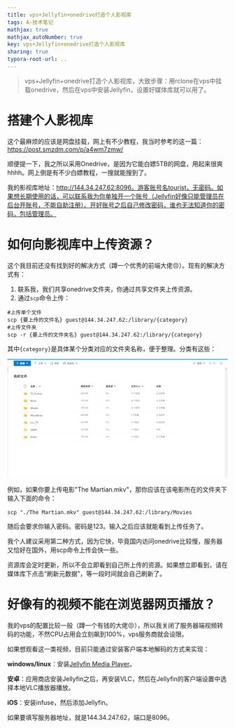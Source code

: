 ```yaml
---
title: vps+Jellyfin+onedrive打造个人影视库
tags: A-技术笔记
mathjax: true
mathjax_autoNumber: true
key: vps+Jellyfin+onedrive打造个人影视库
sharing: true
typora-root-url: ..
---
```


> vps+Jellyfin+onedrive打造个人影视库，大致步骤：用rclone在vps中挂载onedrive，然后在vps中安装Jellyfin，设置好媒体库就可以用了。

<!--more-->

# 搭建个人影视库

这个最麻烦的应该是网盘挂载，网上有不少教程，我当时参考的这一篇：https://post.smzdm.com/p/a4wm7zmw/

顺便提一下，我之所以采用Onedrive，是因为它能白嫖5TB的网盘，用起来很爽hhhh。网上倒是有不少白嫖教程，一搜就能搜到了。

我的影视库地址：http://144.34.247.62:8096。游客账号名tourist，无密码。如果想长期使用的话，可以联系我为你单独开一个账号（Jellyfin好像只能管理员在后台开账号，不能自助注册）。开好账号之后自己修改密码，谁也无法知道你的密码，包括管理员。

# 如何向影视库中上传资源？

这个我目前还没有找到好的解决方式（蹲一个优秀的前端大佬😣）。现有的解决方式有：

1. 联系我，我们共享onedrive文件夹，你通过共享文件夹上传资源。
2. 通过`scp`命令上传：

``` shell
#上传单个文件
scp {要上传的文件名} guest@144.34.247.62:/library/{category}
#上传文件夹
scp -r {要上传的文件夹名} guest@144.34.247.62:/library/{category}
```

其中`{category}`是具体某个分类对应的文件夹名称，便于整理。分类有这些：

![Jellyfin1](/assets/images/VPS/Jellyfin1.png)

例如，如果你要上传电影"The Martian.mkv"，那你应该在该电影所在的文件夹下输入下面的命令：

```shell
scp "./The Martian.mkv" guest@144.34.247.62:/library/Movies
```

随后会要求你输入密码。密码是123。输入之后应该就能看到上传任务了。

我个人建议采用第二种方式，因为它快，毕竟国内访问onedrive比较慢，服务器又恰好在国外，用scp命令上传会快一些。

资源库会定时更新，所以不会立即看到自己所上传的资源。如果想立即看到，请在媒体库下点击“刷新元数据”，等一段时间就会自己刷新了。

# 好像有的视频不能在浏览器网页播放？

我的vps的配置比较一般（蹲一个有钱的大佬😣），所以我关闭了服务器端视频转码的功能，不然CPU占用会立刻飙到100%，vps服务商就会设限。

如果想观看这一类视频，目前只能通过安装客户端本地解码的方式来实现：

**windows/linux**：安装[Jellyfin Media Player](https://github.com/jellyfin/jellyfin-media-player/releases)。

**安卓**：应用商店安装Jellyfin之后，再安装VLC，然后在Jellyfin的客户端设置中选择本地VLC播放器播放。

**iOS**：安装infuse，然后添加Jellyfin。

如果要填写服务器地址，就是144.34.247.62，端口是8096。